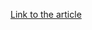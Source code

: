 [Link to the article](https://unit42.paloaltonetworks.com/two-campaigns-by-north-korea-bad-actors-target-job-hunters/#post-131292-_6n6fflyzyu52)
